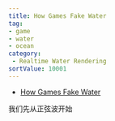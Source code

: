 ```yaml
---
title: How Games Fake Water
tag:
- game
- water
- ocean
category:
 - Realtime Water Rendering
sortValue: 10001
---
```


- [How Games Fake Water](https://www.youtube.com/watch?v=PH9q0HNBjT4)

我们先从正弦波开始
